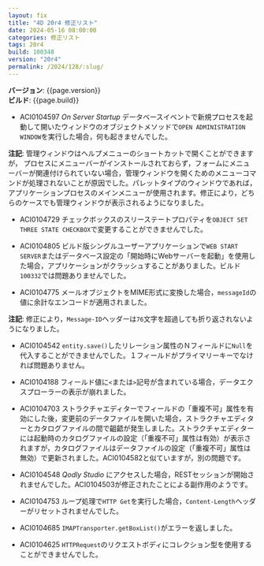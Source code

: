 ```yaml
---
layout: fix
title: "4D 20r4 修正リスト"
date: 2024-05-16 08:00:00
categories: 修正リスト
tags: 20r4
build: 100348
version: "20r4"
permalink: /2024/128/:slug/
---
```


**バージョン**: {{page.version}}  
**ビルド**: {{page.build}} 

* ACI0104597 *On Server Startup* データベースイベントで新規プロセスを起動して開いたウィンドウのオブジェクトメソッドで`OPEN ADMINISTRATION WINDOW`を実行した場合，何も起きませんでした。

**注記**: 管理ウィンドウはヘルプメニューのショートカットで開くことができますが， プロセスにメニューバーがインストールされておらず，フォームにメニューバーが関連付けられていない場合，管理ウィンドウを開くためのメニューコマンドが処理されないことが原因でした。パレットタイプのウィンドウであれば，アプリケーションプロセスのメインメニューが使用されます。修正により，どちらのケースでも管理ウィンドウが表示されるようになりました。

* ACI0104729 チェックボックスのスリーステートプロパティを`OBJECT SET THREE STATE CHECKBOX`で変更することができませんでした。

* ACI0104805 ビルド版シングルユーザーアプリケーションで`WEB START SERVER`またはデータベース設定の「開始時にWebサーバーを起動」を使用した場合，アプリケーションがクラッシュすることがありました。ビルド`100332`では問題ありませんでした。

* ACI0104775 メールオブジェクトをMIME形式に変換した場合，`messageId`の値に余計なエンコードが適用されました。

**注記**: 修正により，`Message-ID`ヘッダーは`76`文字を超過しても折り返されないようになりました。

* ACI0104542 `entity.save()`したリレーション属性のＮフィールドに`Null`を代入することができませんでした。１フィールドがプライマリーキーでなければ問題ありません。

* ACI0104188 フィールド値に`<`または`>`記号が含まれている場合，データエクスプローラーの表示が崩れました。

* ACI0104703 ストラクチャエディターでフィールドの「重複不可」属性を有効にした後，変更前のデータファイルを開いた場合，ストラクチャエディターとカタログファイルの間で齟齬が発生しました。ストラクチャエディターには起動時のカタログファイルの設定（「重複不可」属性は有効）が表示されますが，カタログファイルはデータファイルの設定（「重複不可」属性は無効）で更新されました。ACI0104582と似ていますが，別の問題です。

* ACI0104548 *Qodly Studio* にアクセスした場合，RESTセッションが開始されませんでした。ACI0104503が修正されたことによる副作用のようです。

* ACI0104753 ループ処理で`HTTP Get`を実行した場合，`Content-Length`ヘッダーがリセットされませんでした。

* ACI0104685 `IMAPTransporter.getBoxList()`がエラーを返しました。

* ACI0104625 `HTTPRequest`のリクエストボディにコレクション型を使用することができませんでした。
